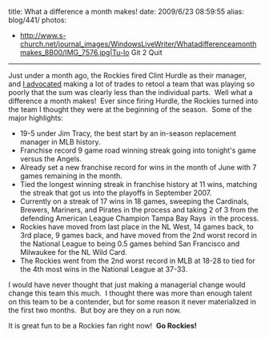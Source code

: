 title: What a difference a month makes!
date: 2009/6/23 08:59:55
alias: blog/441/
photos:
- http://www.s-church.net/journal_images/WindowsLiveWriter/Whatadifferenceamonthmakes_8B00/IMG_7576.jpg|Tu-lo Git 2 Quit
---
 Just under a month ago, the Rockies fired Clint Hurdle as their manager, and [I advocated](http://www.s-church.net/Blog.aspx?ID=438) making a lot of trades to retool a team that was playing so poorly that the sum was clearly less than the individual parts.  Well what a difference a month makes!  Ever since firing Hurdle, the Rockies turned into the team I thought they were at the beginning of the season.  Some of the major highlights:

*   19-5 under Jim Tracy, the best start by an in-season replacement manager in MLB history.
*   Franchise record 9 game road winning streak going into tonight's game versus the Angels.
*   Already set a new franchise record for wins in the month of June with 7 games remaining in the month.
*   Tied the longest winning streak in franchise history at 11 wins, matching the streak that got us into the playoffs in September 2007\.
*   Currently on a streak of 17 wins in 18 games, sweeping the Cardinals, Brewers, Mariners, and Pirates in the process and taking 2 of 3 from the defending American League Champion Tampa Bay Rays  in the process.
*   Rockies have moved from last place in the NL West, 14 games back, to 3rd place, 9 games back, and have moved from the 2nd worst record in the National League to being 0.5 games behind San Francisco and Milwaukee for the NL Wild Card.
*   The Rockies went from the 2nd worst record in MLB at 18-28 to tied for the 4th most wins in the National League at 37-33\.

I would have never thought that just making a managerial change would change this team this much.  I thought there was more than enough talent on this team to be a contender, but for some reason it never materialized in the first two months.  But boy are they on a run now.

It is great fun to be a Rockies fan right now!  **Go Rockies!**